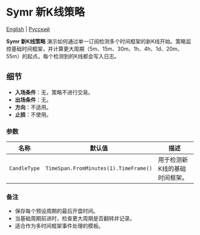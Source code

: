 # Symr 新K线策略
[English](README.md) | [Русский](README_ru.md)

**Symr 新K线策略** 演示如何通过单一订阅检测多个时间框架的新K线开始。策略监控基础时间框架，并计算更大周期（5m、15m、30m、1h、4h、1d、20m、55m）的起点。每个检测到的K线都会写入日志。

## 细节

- **入场条件**：无，策略不进行交易。
- **出场条件**：无。
- **方向**：不适用。
- **止损**：不使用。

### 参数

| 名称 | 默认值 | 描述 |
|------|--------|------|
| `CandleType` | `TimeSpan.FromMinutes(1).TimeFrame()` | 用于检测新K线的基础时间框架。 |

### 备注

- 保存每个预设周期的最后开盘时间。
- 当基础周期前进时，检查更大周期是否翻转并记录。
- 适合作为多时间框架事件处理的模板。
